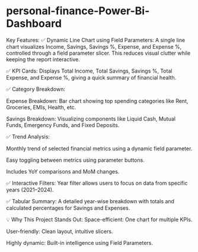 # personal-finance-Power-Bi-Dashboard
 Key Features:
✅ Dynamic Line Chart using Field Parameters:
A single line chart visualizes Income, Savings, Savings %, Expense, and Expense %, controlled through a field parameter slicer. This reduces visual clutter while keeping the report interactive.

✅ KPI Cards:
Displays Total Income, Total Savings, Savings %, Total Expense, and Expense %, giving a quick summary of financial health.

✅ Category Breakdown:

Expense Breakdown: Bar chart showing top spending categories like Rent, Groceries, EMIs, Health, etc.

Savings Breakdown: Visualizing components like Liquid Cash, Mutual Funds, Emergency Funds, and Fixed Deposits.

✅ Trend Analysis:

Monthly trend of selected financial metrics using a dynamic field parameter.

Easy toggling between metrics using parameter buttons.

Includes YoY comparisons and MoM changes.

✅ Interactive Filters:
Year filter allows users to focus on data from specific years (2021–2024).

✅ Tabular Summary:
A detailed year-wise breakdown with totals and calculated percentages for Savings and Expenses.

💡 Why This Project Stands Out:
Space-efficient: One chart for multiple KPIs.

User-friendly: Clean layout, intuitive slicers.

Highly dynamic: Built-in intelligence using Field Parameters.
